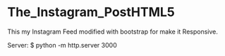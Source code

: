 # The_Instagram_PostHTML5

This my Instagram Feed modified with bootstrap for make it Responsive.

Server: $ python -m http.server 3000